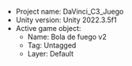 <!-- UNITY CODE ASSIST INSTRUCTIONS START -->
- Project name: DaVinci_C3_Juego
- Unity version: Unity 2022.3.5f1
- Active game object:
  - Name: Bola de fuego v2
  - Tag: Untagged
  - Layer: Default
<!-- UNITY CODE ASSIST INSTRUCTIONS END -->